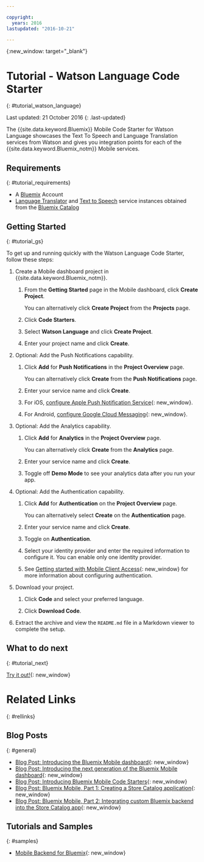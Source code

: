 ```yaml
---

copyright:
  years: 2016
lastupdated: "2016-10-21"

---
```

{:new_window: target="_blank"}

# Tutorial - Watson Language Code Starter
{: #tutorial_watson_language}

Last updated: 21 October 2016
{: .last-updated}

The {{site.data.keyword.Bluemix}} Mobile Code Starter for Watson Language showcases the Text To Speech and Language Translation services from Watson and gives you integration points for each of the {{site.data.keyword.Bluemix_notm}} Mobile services.


## Requirements
{: #tutorial_requirements}

* A [Bluemix](http://bluemix.net) Account
* [Language Translator](https://console.{DomainName}/catalog/services/language-translator/) and [Text to Speech](https://console.{DomainName}/catalog/services/text-to-speech/) service instances obtained from the [Bluemix Catalog](https://console.{DomainName}/catalog/)


## Getting Started
{: #tutorial_gs}

To get up and running quickly with the Watson Language Code Starter, follow these steps:

1. Create a Mobile dashboard project in {{site.data.keyword.Bluemix_notm}}.

   1. From the **Getting Started** page in the Mobile dashboard, click **Create Project**.

      You can alternatively click **Create Project** from the **Projects** page.

   2. Click **Code Starters**.

   3. Select **Watson Language** and click **Create Project**.

   4. Enter your project name and click **Create**.

2. Optional: Add the Push Notifications capability.

   1. Click **Add** for **Push Notifications** in the **Project Overview** page.

      You can alternatively click **Create** from the **Push Notifications** page.

   2. Enter your service name and click **Create**.

   3. For iOS, [configure Apple Push Notification Service](../services/mobilepush/t_push_provider_ios.html){: new_window}.

   4. For Android, [configure Google Cloud Messaging](../services/mobilepush/t_push_provider_android.html){: new_window}.
   
3. Optional: Add the Analytics capability.

   1. Click **Add** for **Analytics** in the **Project Overview** page.

      You can alternatively click **Create** from the **Analytics** page.

   2. Enter your service name and click **Create**.
   
   3. Toggle off **Demo Mode** to see your analytics data after you run your app.

4. Optional: Add the Authentication capability.

   1. Click **Add** for **Authentication** on the **Project Overview** page.

      You can alternatively select **Create** on the **Authentication** page.

   2. Enter your service name and click **Create**.
   
   3. Toggle on **Authentication**.
   
   4. Select your identity provider and enter the required information to configure it. You can enable only one identity provider.

   5. See [Getting started with Mobile Client Access](../services/mobileaccess/index.html){: new_window} for more information about configuring authentication.

5. Download your project.

   1. Click **Code** and select your preferred language.

   2. Click **Download Code**.

6. Extract the archive and view the `README.md` file in a Markdown viewer to complete the setup.


## What to do next
{: #tutorial_next}

[Try it out!](http://new-console.{DomainName}/mobile/create-project?starter=512568a1-72db-35c7-b9c4-4f3e3bc89375){: new_window}


# Related Links
{: #rellinks}

<!-- links to internal services don't work
## {{site.data.keyword.Bluemix_notm}} Mobile services
{: #general}
* [Mobile Analytics (Beta)](../services/mobileanalytics/index.html){: new_window}
* [Mobile Client Access](../services/mobileaccess/index.html){: new_window}
* [Mobile Foundation](../services/mobilefoundation/index.html){: new_window}
* [Mobile Quality Assurance)](../services/MobileQualityAssurance/index.html){: new_window}
* [Push Notifications](../services/mobilepush/index.html){: new_window}
-->

## Blog Posts
{: #general}
* [Blog Post: Introducing the Bluemix Mobile dashboard](https://developer.ibm.com/bluemix/2016/07/08/new-bluemix-mobile-dashboard/){: new_window}
* [Blog Post: Introducing the next generation of the Bluemix Mobile dashboard](https://www.ibm.com/blogs/bluemix/2016/10/next-gen-bluemix-mobile-dashboard/){: new_window}
* [Blog Post: Introducing Bluemix Mobile Code Starters](https://www.ibm.com/blogs/bluemix/2016/10/rapid-dev-with-mobile-code-starters/){: new_window}
* [Blog Post: Bluemix Mobile, Part 1: Creating a Store Catalog application](https://developer.ibm.com/bluemix/2016/07/13/bluemix-mobile-creating-store-catalog-app-part1/){: new_window}
* [Blog Post: Bluemix Mobile, Part 2: Integrating custom Bluemix backend into the Store Catalog app](https://developer.ibm.com/bluemix/2016/07/14/bluemix-mobile-integrating-custom-backend-part2/){: new_window}

## Tutorials and Samples
{: #samples}
* [Mobile Backend for Bluemix](https://github.com/ibm-bluemix-mobile-services/mobiledashboard-storecatalog-backend){: new_window}
